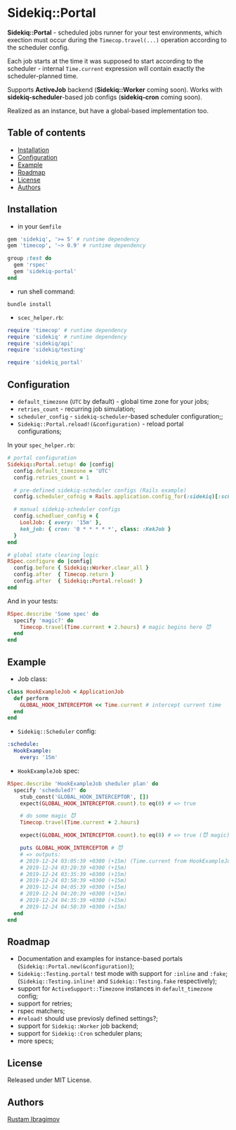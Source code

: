 # Sidekiq::Portal

**Sidekiq::Portal** - scheduled jobs runner for your test environments,
which exection must occur during the `Timecop.travel(...)` operation according to the scheduler config.

Each job starts at the time it was supposed to start according to the scheduler -
internal `Time.current` expression will contain exactly the scheduler-planned time.

Supports **ActiveJob** backend (**Sidekiq::Worker** coming soon). Works with **sidekiq-scheduler**-based job configs (**sidekiq-cron** coming soon).

Realized as an instance, but have a global-based implementation too.

## Table of contents

- [Installation](#installation)
- [Configuration](#configuration)
- [Example](#example)
- [Roadmap](#roadmap)
- [License](#license)
- [Authors](#authors)

## Installation

- in your `Gemfile`

```ruby
gem 'sidekiq', '>= 5' # runtime dependency
gem 'timecop', '~> 0.9' # runtime dependency

group :test do
  gem 'rspec'
  gem 'sidekiq-portal'
end
```

- run shell command:

```shell
bundle install
```

- `scec_helper.rb`:

```ruby
require 'timecop' # runtime dependency
require 'sidekiq' # runtime dependency
require 'sidekiq/api'
require 'sidekiq/testing'

require 'sidekiq_portal'
```

## Configuration

- `default_timezone` (`UTC` by default) - global time zone for your jobs;
- `retries_count` - recurring job simulation;
- `scheduler_config` - `sidekiq-scheduler`-based scheduler configuration;;
- `Sidekiq::Portal.reload!(&configuration)` - reload portal configurations;

In your `spec_helper.rb`:

```ruby
# portal configuration
Sidekiq::Portal.setup! do |config|
  config.default_timezone = 'UTC'
  config.retries_count = 1

  # pre-defined sidekiq-scheduler configs (Rails example)
  config.scheduler_cofnig = Rails.application.config_for(:sidekiq)[:schedule]

  # manual sidekiq-scheduler configs
  config.schedluer_config = {
    LoolJob: { every: '15m' },
    kek_job: { cron: '0 * * * * *', class: :KekJob }
  }
end

# global state clearing logic
RSpec.configure do |config|
  config.before { Sidekiq::Worker.clear_all }
  config.after  { Timecop.return }
  config.after  { Sidekiq::Portal.reload! }
end
```

And in your tests:

```ruby
RSpec.describe 'Some spec' do
  specify 'magic?' do
    Timecop.travel(Time.current + 2.hours) # magic begins here 😈
  end
end
```

## Example

- Job class:

```ruby
class HookExampleJob < ApplicationJob
  def perform
    GLOBAL_HOOK_INTERCEPTOR << Time.current # intercept current time
  end
end
```

- `Sidekiq::Scheduler` config:

```yaml
:schedule:
  HookExample:
    every: '15m'
```

- `HookExampleJob` spec:

```ruby
RSpec.describe 'HookExampleJob sheduler plan' do
  specify 'scheduled?' do
    stub_const('GLOBAL_HOOK_INTERCEPTOR', [])
    expect(GLOBAL_HOOK_INTERCEPTOR.count).to eq(0) # => true

    # do some magic 😈
    Timecop.travel(Time.current + 2.hours)

    expect(GLOBAL_HOOK_INTERCEPTOR.count).to eq(8) # => true (😈 magic)

    puts GLOBAL_HOOK_INTERCEPTOR # 😈
    # => outputs:
    # 2019-12-24 03:05:39 +0300 (+15m) (Time.current from HookExampleJob#perform)
    # 2019-12-24 03:20:39 +0300 (+15m)
    # 2019-12-24 03:35:39 +0300 (+15m)
    # 2019-12-24 03:50:39 +0300 (+15m)
    # 2019-12-24 04:05:39 +0300 (+15m)
    # 2019-12-24 04:20:39 +0300 (+15m)
    # 2019-12-24 04:35:39 +0300 (+15m)
    # 2019-12-24 04:50:39 +0300 (+15m)
  end
end
```

## Roadmap

- Documentation and examples for instance-based portals (`Sidekiq::Portal.new(&configuration)`);
- `Sidekiq::Testing.portal!` test mode with support for `:inline` and `:fake`;
  (`Sidekiq::Testing.inline!` and `Sidekiq::Testing.fake` respectively);
- support for `ActiveSupport::Timezone` instances in `default_timezone` config;
- support for retries;
- rspec matchers;
- `#reload!` should use previosly defined settings?;
- support for `Sidekiq::Worker` job backend;
- support for `Sidekiq::Cron` scheduler plans;
- more specs;

## License

Released under MIT License.

## Authors

[Rustam Ibragimov](https://github.com/0exp)
